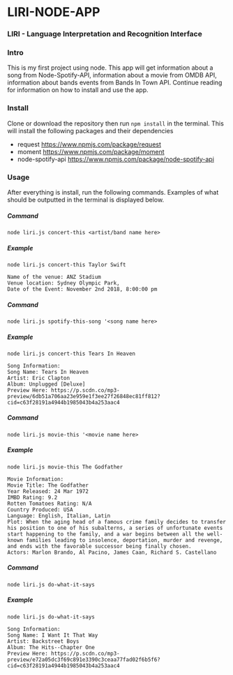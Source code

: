 # LIRI-NODE-APP

### LIRI - Language Interpretation and Recognition Interface

### Intro
This is my first project using node. This app will get information about a song from Node-Spotify-API, information about a movie from OMDB API, information about bands events from Bands In Town API. Continue reading for information on how to install and use the app.


### Install
Clone or download the repository then run ```npm install``` in the terminal. 
This will install the following packages and their dependencies
- request https://www.npmjs.com/package/request
- moment https://www.npmjs.com/package/moment
- node-spotify-api https://www.npmjs.com/package/node-spotify-api

### Usage
After everything is install, run the following commands. Examples of what should be outputted in the terminal is displayed below. 

##### Command 
```node liri.js concert-this <artist/band name here>```
##### Example
```
node liri.js concert-this Taylor Swift

Name of the venue: ANZ Stadium
Venue location: Sydney Olympic Park,
Date of the Event: November 2nd 2018, 8:00:00 pm
```
##### Command 
```node liri.js spotify-this-song '<song name here>```
##### Example
```
node liri.js concert-this Tears In Heaven

Song Information:
Song Name: Tears In Heaven
Artist: Eric Clapton
Album: Unplugged [Deluxe]
Preview Here: https://p.scdn.co/mp3-preview/6db51a706aa23e959e1f3ee27f26848ec81ff812?cid=c63f28191a4944b1985043b4a253aac4
```
##### Command 
```node liri.js movie-this '<movie name here>```
##### Example
```
node liri.js movie-this The Godfather

Movie Information:
Movie Title: The Godfather
Year Released: 24 Mar 1972
IMBD Rating: 9.2
Rotten Tomatoes Rating: N/A
Country Produced: USA
Language: English, Italian, Latin
Plot: When the aging head of a famous crime family decides to transfer his position to one of his subalterns, a series of unfortunate events start happening to the family, and a war begins between all the well-known families leading to insolence, deportation, murder and revenge, and ends with the favorable successor being finally chosen.
Actors: Marlon Brando, Al Pacino, James Caan, Richard S. Castellano
```
##### Command 
```node liri.js do-what-it-says```
##### Example
```
node liri.js do-what-it-says

Song Information:
Song Name: I Want It That Way
Artist: Backstreet Boys
Album: The Hits--Chapter One
Preview Here: https://p.scdn.co/mp3-preview/e72a05dc3f69c891e3390c3ceaa77fad02f6b5f6?cid=c63f28191a4944b1985043b4a253aac4
```
